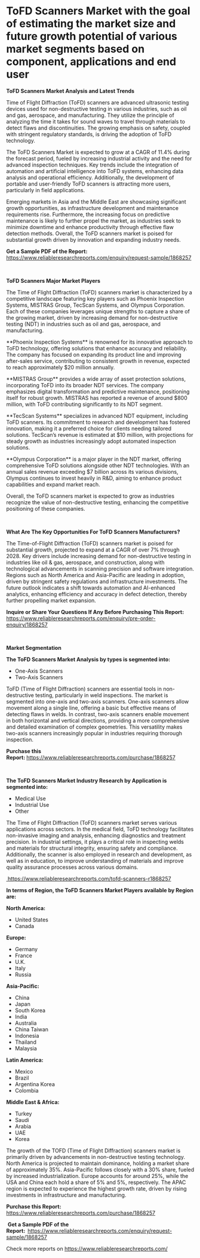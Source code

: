 <p><h1>ToFD Scanners Market with the goal of estimating the market size and future growth potential of various market segments based on component, applications and end user</h1></p><p><strong>ToFD Scanners Market Analysis and Latest Trends</strong></p>
<p><p>Time of Flight Diffraction (ToFD) scanners are advanced ultrasonic testing devices used for non-destructive testing in various industries, such as oil and gas, aerospace, and manufacturing. They utilize the principle of analyzing the time it takes for sound waves to travel through materials to detect flaws and discontinuities. The growing emphasis on safety, coupled with stringent regulatory standards, is driving the adoption of ToFD technology.</p><p>The ToFD Scanners Market is expected to grow at a CAGR of 11.4% during the forecast period, fueled by increasing industrial activity and the need for advanced inspection techniques. Key trends include the integration of automation and artificial intelligence into ToFD systems, enhancing data analysis and operational efficiency. Additionally, the development of portable and user-friendly ToFD scanners is attracting more users, particularly in field applications.</p><p>Emerging markets in Asia and the Middle East are showcasing significant growth opportunities, as infrastructure development and maintenance requirements rise. Furthermore, the increasing focus on predictive maintenance is likely to further propel the market, as industries seek to minimize downtime and enhance productivity through effective flaw detection methods. Overall, the ToFD scanners market is poised for substantial growth driven by innovation and expanding industry needs.</p></p>
<p><strong>Get a Sample PDF of the Report:&nbsp;</strong> <a href="https://www.reliableresearchreports.com/enquiry/request-sample/1868257?utm_campaign=1558&utm_medium=2&utm_source=Github&utm_content=ia&utm_term=28022025&utm_id=tofd-scanners">https://www.reliableresearchreports.com/enquiry/request-sample/1868257</a></p>
<p>&nbsp;</p>
<p><strong>ToFD Scanners Major Market Players</strong></p>
<p><p>The Time of Flight Diffraction (ToFD) scanners market is characterized by a competitive landscape featuring key players such as Phoenix Inspection Systems, MISTRAS Group, TecScan Systems, and Olympus Corporation. Each of these companies leverages unique strengths to capture a share of the growing market, driven by increasing demand for non-destructive testing (NDT) in industries such as oil and gas, aerospace, and manufacturing.</p><p>**Phoenix Inspection Systems** is renowned for its innovative approach to ToFD technology, offering solutions that enhance accuracy and reliability. The company has focused on expanding its product line and improving after-sales service, contributing to consistent growth in revenue, expected to reach approximately $20 million annually.</p><p>**MISTRAS Group** provides a wide array of asset protection solutions, incorporating ToFD into its broader NDT services. The company emphasizes digital transformation and predictive maintenance, positioning itself for robust growth. MISTRAS has reported a revenue of around $800 million, with ToFD contributing significantly to its NDT segment.</p><p>**TecScan Systems** specializes in advanced NDT equipment, including ToFD scanners. Its commitment to research and development has fostered innovation, making it a preferred choice for clients needing tailored solutions. TecScan’s revenue is estimated at $10 million, with projections for steady growth as industries increasingly adopt automated inspection solutions.</p><p>**Olympus Corporation** is a major player in the NDT market, offering comprehensive ToFD solutions alongside other NDT technologies. With an annual sales revenue exceeding $7 billion across its various divisions, Olympus continues to invest heavily in R&D, aiming to enhance product capabilities and expand market reach.</p><p>Overall, the ToFD scanners market is expected to grow as industries recognize the value of non-destructive testing, enhancing the competitive positioning of these companies.</p></p>
<p>&nbsp;</p>
<p><strong>What Are The Key Opportunities For ToFD Scanners Manufacturers?</strong></p>
<p><p>The Time-of-Flight Diffraction (ToFD) scanners market is poised for substantial growth, projected to expand at a CAGR of over 7% through 2028. Key drivers include increasing demand for non-destructive testing in industries like oil & gas, aerospace, and construction, along with technological advancements in scanning precision and software integration. Regions such as North America and Asia-Pacific are leading in adoption, driven by stringent safety regulations and infrastructure investments. The future outlook indicates a shift towards automation and AI-enhanced analytics, enhancing efficiency and accuracy in defect detection, thereby further propelling market expansion.</p></p>
<p><strong>Inquire or Share Your Questions If Any Before Purchasing This Report:</strong> <a href="https://www.reliableresearchreports.com/enquiry/pre-order-enquiry/1868257?utm_campaign=1558&utm_medium=2&utm_source=Github&utm_content=ia&utm_term=28022025&utm_id=tofd-scanners">https://www.reliableresearchreports.com/enquiry/pre-order-enquiry/1868257</a></p>
<p>&nbsp;</p>
<p><strong>Market Segmentation</strong></p>
<p><strong>The ToFD Scanners Market Analysis by types is segmented into:</strong></p>
<p><ul><li>One-Axis Scanners</li><li>Two-Axis Scanners</li></ul></p>
<p><p>ToFD (Time of Flight Diffraction) scanners are essential tools in non-destructive testing, particularly in weld inspections. The market is segmented into one-axis and two-axis scanners. One-axis scanners allow movement along a single line, offering a basic but effective means of detecting flaws in welds. In contrast, two-axis scanners enable movement in both horizontal and vertical directions, providing a more comprehensive and detailed examination of complex geometries. This versatility makes two-axis scanners increasingly popular in industries requiring thorough inspection.</p></p>
<p><strong>Purchase this Report:&nbsp;</strong><a href="https://www.reliableresearchreports.com/purchase/1868257?utm_campaign=1558&utm_medium=2&utm_source=Github&utm_content=ia&utm_term=28022025&utm_id=tofd-scanners">https://www.reliableresearchreports.com/purchase/1868257</a></p>
<p>&nbsp;</p>
<p><strong>The ToFD Scanners Market Industry Research by Application is segmented into:</strong></p>
<p><ul><li>Medical Use</li><li>Industrial Use</li><li>Other</li></ul></p>
<p><p>The Time of Flight Diffraction (ToFD) scanners market serves various applications across sectors. In the medical field, ToFD technology facilitates non-invasive imaging and analysis, enhancing diagnostics and treatment precision. In industrial settings, it plays a critical role in inspecting welds and materials for structural integrity, ensuring safety and compliance. Additionally, the scanner is also employed in research and development, as well as in education, to improve understanding of materials and improve quality assurance processes across various domains.</p></p>
<p><a href="https://www.reliableresearchreports.com/tofd-scanners-r1868257?utm_campaign=1558&utm_medium=2&utm_source=Github&utm_content=ia&utm_term=28022025&utm_id=tofd-scanners">&nbsp;https://www.reliableresearchreports.com/tofd-scanners-r1868257</a></p>
<p><strong>In terms of Region, the ToFD Scanners Market Players available by Region are:</strong></p>
<p>
    <p> <strong> North America: </strong>
        <ul>
            <li>United States</li>
            <li>Canada</li>
        </ul>
        </p> 
    <p> <strong> Europe: </strong>
        <ul>
            <li>Germany</li>
            <li>France</li>
            <li>U.K.</li>
            <li>Italy</li>
            <li>Russia</li>
        </ul>
        </p> 
    <p> <strong> Asia-Pacific: </strong>
        <ul>
            <li>China</li>
            <li>Japan</li>
            <li>South Korea</li>
            <li>India</li>
            <li>Australia</li>
            <li>China Taiwan</li>
            <li>Indonesia</li>
            <li>Thailand</li>
            <li>Malaysia</li>
        </ul>
        </p> 
    <p> <strong> Latin America: </strong>
        <ul>
            <li>Mexico</li>
            <li>Brazil</li>
            <li>Argentina Korea</li>
            <li>Colombia</li>
        </ul>
        </p> 
    <p> <strong> Middle East & Africa: </strong>
        <ul>
            <li>Turkey</li>
            <li>Saudi</li>
            <li>Arabia</li>
            <li>UAE</li>
            <li>Korea</li>
        </ul>
    </p>
    </p>
<p><p>The growth of the TOFD (Time of Flight Diffraction) scanners market is primarily driven by advancements in non-destructive testing technology. North America is projected to maintain dominance, holding a market share of approximately 35%. Asia-Pacific follows closely with a 30% share, fueled by increased industrialization. Europe accounts for around 25%, while the USA and China each hold a share of 5% and 5%, respectively. The APAC region is expected to experience the highest growth rate, driven by rising investments in infrastructure and manufacturing.</p></p>
<p><strong>Purchase this Report: </strong><a href="https://www.reliableresearchreports.com/purchase/1868257?utm_campaign=1558&utm_medium=2&utm_source=Github&utm_content=ia&utm_term=28022025&utm_id=tofd-scanners">https://www.reliableresearchreports.com/purchase/1868257</a></p>
<p>&nbsp;<strong>Get a Sample PDF of the Report:&nbsp;&nbsp;</strong><a href="https://www.reliableresearchreports.com/enquiry/request-sample/1868257?utm_campaign=1558&utm_medium=2&utm_source=Github&utm_content=ia&utm_term=28022025&utm_id=tofd-scanners">https://www.reliableresearchreports.com/enquiry/request-sample/1868257</a></p>
<p><strong></strong></p>
<p>Check more reports on <a href="https://www.reliableresearchreports.com/?utm_campaign=1558&utm_medium=2&utm_source=Github&utm_content=ia&utm_term=28022025&utm_id=tofd-scanners">https://www.reliableresearchreports.com/</a></p>